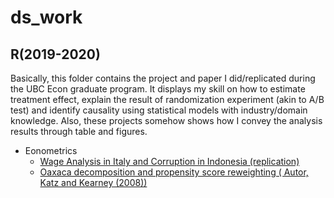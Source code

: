 # ds_work
## R(2019-2020) 
 Basically, this folder contains the project and paper I did/replicated during the UBC Econ graduate program. It displays my skill on how to estimate treatment effect, explain the result of randomization experiment (akin to  A/B test) and identify causality using statistical models with industry/domain knowledge. Also, these projects somehow shows how I convey the analysis results through table and figures. 
 * Eonometrics
    + [Wage Analysis in Italy and Corruption in Indonesia (replication)](https://github.com/neofreex01/ds_portfolio/blob/main/R(2019-2020)/Econmetrics%20problem%20sets/Wage-analysis-and-labor-economics.md)
    + [Oaxaca decomposition and propensity score reweighting ( Autor, Katz and Kearney (2008))](https://github.com/neofreex01/ds_portfolio/blob/main/R(2019-2020)/Econmetrics%20problem%20sets/Oaxaca-decompostition.md)
